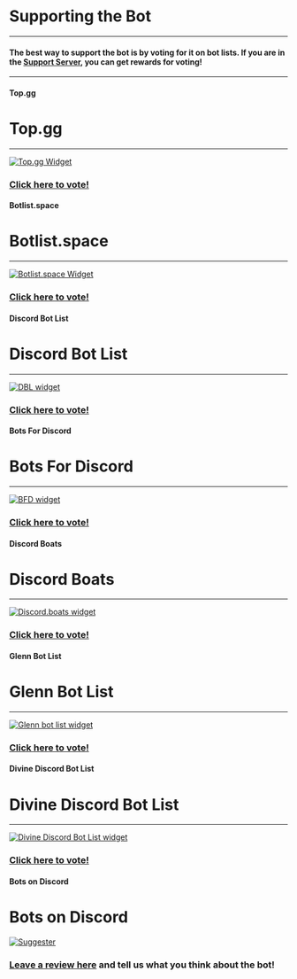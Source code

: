# Supporting the Bot
---
#### The best way to support the bot is by voting for it on bot lists. If you are in the [Support Server](https://discord.gg/MTwj6wG), you can get rewards for voting!
---
<!-- tabs:start -->

#### **Top.gg**

# Top.gg
---
[![Top.gg Widget](https://discordbots.org/api/widget/673994042450903089.svg)](https://discordbots.org/bot/673994042450903089)
### [Click here to vote!](https://top.gg/bot/564426594144354315/vote)

#### **Botlist.space**

# Botlist.space
---
[![Botlist.space Widget](https://api.botlist.space/widget/673994042450903089/2)](https://botlist.space/bot/673994042450903089?utm_source=bls&utm_medium=widget&utm_campaign=673994042450903089)
### [Click here to vote!](https://botlist.space/bot/673994042450903089/upvote)

#### **Discord Bot List**

# Discord Bot List
---
[![DBL widget](https://discordbotlist.com/bots/673994042450903089/widget)](https://discordbotlist.com/bots/673994042450903089)
### [Click here to vote!](https://discordbotlist.com/bots/673994042450903089/upvote)

#### **Bots For Discord**

# Bots For Discord
---
[![BFD widget](https://botsfordiscord.com/api/bot/673994042450903089/widget)](https://botsfordiscord.com/bots/673994042450903089)
### [Click here to vote!](https://botsfordiscord.com/bot/673994042450903089/vote)

#### **Discord Boats**

# Discord Boats
---
[![Discord.boats widget](https://discord.boats/api/widget/673994042450903089)](https://discord.boats/bot/673994042450903089)
### [Click here to vote!](https://discord.boats/bot/673994042450903089/vote)

#### **Glenn Bot List**

# Glenn Bot List
---
[![Glenn bot list widget](https://glennbotlist.xyz/bot/673994042450903089/widget)](https://glennbotlist.xyz/bot/673994042450903089/vote)
### [Click here to vote!](https://glennbotlist.xyz/bot/673994042450903089/vote)

#### **Divine Discord Bot List**

# Divine Discord Bot List
---
[![Divine Discord Bot List widget](https://divinediscordbots.com/api/widget/673994042450903089.svg)](https://divinediscordbots.com/bot/673994042450903089/vote)
### [Click here to vote!](https://divinediscordbots.com/bot/673994042450903089/vote)

#### **Bots on Discord**

# Bots on Discord
[![Suggester](https://bots.ondiscord.xyz/bots/673994042450903089/embed?showGuilds=true)](https://bots.ondiscord.xyz/bots/673994042450903089)
### [Leave a review here](https://bots.ondiscord.xyz/bots/673994042450903089/review) and tell us what you think about the bot!

<!-- tabs:end -->
